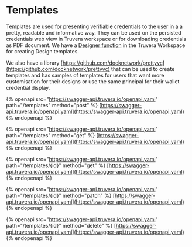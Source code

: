 # Templates

Templates  are used for presenting verifiable credentials to the user in a a pretty, readable and informative way. They can be used on the persisted credentials web view in Truvera workspace or for downloading credentials as PDF document. We have a [Designer function](../workspace/create-a-design.md) in the Truvera Workspace for creating Design templates.

We also have a library [https://github.com/docknetwork/prettyvc](https://github.com/docknetwork/prettyvc) that can be used to create templates and has samples of templates for users that want more customisation for their designs or use the same principal for their wallet credential display.

{% openapi src="https://swagger-api.truvera.io/openapi.yaml" path="/templates" method="post" %}
[https://swagger-api.truvera.io/openapi.yaml](https://swagger-api.truvera.io/openapi.yaml)
{% endopenapi %}

{% openapi src="https://swagger-api.truvera.io/openapi.yaml" path="/templates" method="get" %}
[https://swagger-api.truvera.io/openapi.yaml](https://swagger-api.truvera.io/openapi.yaml)
{% endopenapi %}

{% openapi src="https://swagger-api.truvera.io/openapi.yaml" path="/templates/{id}" method="get" %}
[https://swagger-api.truvera.io/openapi.yaml](https://swagger-api.truvera.io/openapi.yaml)
{% endopenapi %}

{% openapi src="https://swagger-api.truvera.io/openapi.yaml" path="/templates/{id}" method="patch" %}
[https://swagger-api.truvera.io/openapi.yaml](https://swagger-api.truvera.io/openapi.yaml)
{% endopenapi %}

{% openapi src="https://swagger-api.truvera.io/openapi.yaml" path="/templates/{id}" method="delete" %}
[https://swagger-api.truvera.io/openapi.yaml](https://swagger-api.truvera.io/openapi.yaml)
{% endopenapi %}

